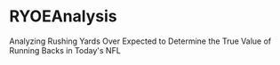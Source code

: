 # RYOEAnalysis
Analyzing Rushing Yards Over Expected to Determine the True Value of Running Backs in Today's NFL
